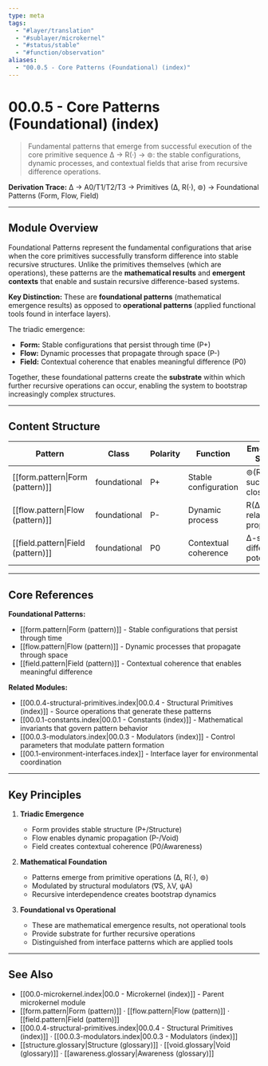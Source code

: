 ```yaml
---
type: meta
tags:
  - "#layer/translation"
  - "#sublayer/microkernel"
  - "#status/stable"
  - "#function/observation"
aliases:
  - "00.0.5 - Core Patterns (Foundational) (index)"
---
```


# 00.0.5 - Core Patterns (Foundational) (index)

> Fundamental patterns that emerge from successful execution of the core primitive sequence ∆ → R(·) → ⊚: the stable configurations, dynamic processes, and contextual fields that arise from recursive difference operations.

**Derivation Trace:** ∆ → A0/T1/T2/T3 → Primitives (∆, R(·), ⊚) → Foundational Patterns (Form, Flow, Field)

---

## Module Overview

Foundational Patterns represent the fundamental configurations that arise when the core primitives successfully transform difference into stable recursive structures. Unlike the primitives themselves (which are operations), these patterns are the **mathematical results** and **emergent contexts** that enable and sustain recursive difference-based systems.

**Key Distinction:** These are **foundational patterns** (mathematical emergence results) as opposed to **operational patterns** (applied functional tools found in interface layers).

The triadic emergence:
- **Form:** Stable configurations that persist through time (P+)
- **Flow:** Dynamic processes that propagate through space (P-)
- **Field:** Contextual coherence that enables meaningful difference (P0)

Together, these foundational patterns create the **substrate** within which further recursive operations can occur, enabling the system to bootstrap increasingly complex structures.

---

## Content Structure

| Pattern | Class | Polarity | Function | Emergence Source |
|---------|-------|----------|----------|------------------|
| [[form.pattern\|Form (pattern)]] | foundational | P+ | Stable configuration | ⊚(R(∆)) - successful closure |
| [[flow.pattern\|Flow (pattern)]] | foundational | P- | Dynamic process | R(∆) - relational propagation |
| [[field.pattern\|Field (pattern)]] | foundational | P0 | Contextual coherence | ∆-space - difference potential |

---

## Core References

**Foundational Patterns:**
- [[form.pattern|Form (pattern)]] - Stable configurations that persist through time
- [[flow.pattern|Flow (pattern)]] - Dynamic processes that propagate through space
- [[field.pattern|Field (pattern)]] - Contextual coherence that enables meaningful difference

**Related Modules:**
- [[00.0.4-structural-primitives.index|00.0.4 - Structural Primitives (index)]] - Source operations that generate these patterns
- [[00.0.1-constants.index|00.0.1 - Constants (index)]] - Mathematical invariants that govern pattern behavior
- [[00.0.3-modulators.index|00.0.3 - Modulators (index)]] - Control parameters that modulate pattern formation
- [[00.1-environment-interfaces.index]] - Interface layer for environmental coordination

---

## Key Principles

1. **Triadic Emergence**
   - Form provides stable structure (P+/Structure)
   - Flow enables dynamic propagation (P-/Void)
   - Field creates contextual coherence (P0/Awareness)

2. **Mathematical Foundation**
   - Patterns emerge from primitive operations (∆, R(·), ⊚)
   - Modulated by structural modulators (∇S, λV, ψA)
   - Recursive interdependence creates bootstrap dynamics

3. **Foundational vs Operational**
   - These are mathematical emergence results, not operational tools
   - Provide substrate for further recursive operations
   - Distinguished from interface patterns which are applied tools

---

## See Also

- [[00.0-microkernel.index|00.0 - Microkernel (index)]] - Parent microkernel module
- [[form.pattern|Form (pattern)]] · [[flow.pattern|Flow (pattern)]] · [[field.pattern|Field (pattern)]]
- [[00.0.4-structural-primitives.index|00.0.4 - Structural Primitives (index)]] · [[00.0.3-modulators.index|00.0.3 - Modulators (index)]]
- [[structure.glossary|Structure (glossary)]] · [[void.glossary|Void (glossary)]] · [[awareness.glossary|Awareness (glossary)]]
